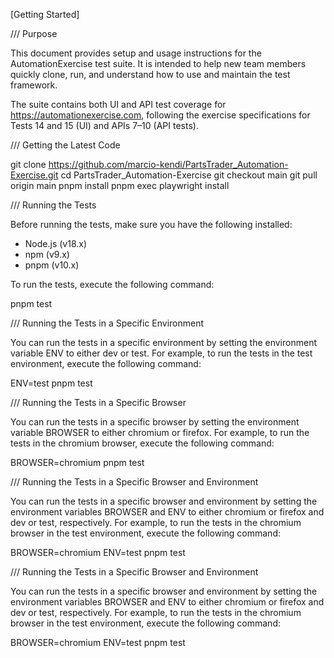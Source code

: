 [Getting Started]

/// Purpose

This document provides setup and usage instructions for the AutomationExercise test suite. It is intended to help new team members quickly clone, run, and understand how to use and maintain the test framework.

The suite contains both UI and API test coverage for https://automationexercise.com, following the exercise specifications for Tests 14 and 15 (UI) and APIs 7–10 (API tests).

/// Getting the Latest Code

git clone https://github.com/marcio-kendi/PartsTrader_Automation-Exercise.git
cd PartsTrader_Automation-Exercise
git checkout main
git pull origin main
pnpm install
pnpm exec playwright install

/// Running the Tests

Before running the tests, make sure you have the following installed:

- Node.js (v18.x)
- npm (v9.x)
- pnpm (v10.x)

To run the tests, execute the following command:

pnpm test

/// Running the Tests in a Specific Environment

You can run the tests in a specific environment by setting the environment variable ENV to either dev or test. For example, to run the tests in the test environment, execute the following command:

ENV=test pnpm test

/// Running the Tests in a Specific Browser

You can run the tests in a specific browser by setting the environment variable BROWSER to either chromium or firefox. For example, to run the tests in the chromium browser, execute the following command:

BROWSER=chromium pnpm test

/// Running the Tests in a Specific Browser and Environment

You can run the tests in a specific browser and environment by setting the environment variables BROWSER and ENV to either chromium or firefox and dev or test, respectively. For example, to run the tests in the chromium browser in the test environment, execute the following command:

BROWSER=chromium ENV=test pnpm test

/// Running the Tests in a Specific Browser and Environment

You can run the tests in a specific browser and environment by setting the environment variables BROWSER and ENV to either chromium or firefox and dev or test, respectively. For example, to run the tests in the chromium browser in the test environment, execute the following command:

BROWSER=chromium ENV=test pnpm test
